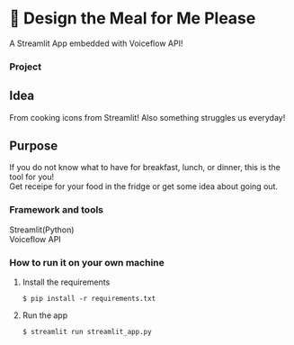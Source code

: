 # 🎈 Design the Meal for Me Please

A Streamlit App embedded with Voiceflow API!



### Project

## Idea
From cooking icons from Streamlit! Also something struggles us everyday!

## Purpose
If you do not know what to have for breakfast, lunch, or dinner, this is the tool for you!  
Get receipe for your food in the fridge or get some idea about going out.

### Framework and tools

Streamlit(Python)    
Voiceflow API


### How to run it on your own machine

1. Install the requirements

   ```
   $ pip install -r requirements.txt
   ```

2. Run the app

   ```
   $ streamlit run streamlit_app.py
   ```
